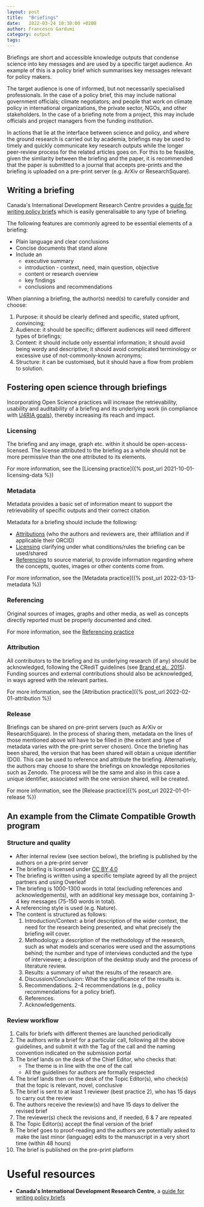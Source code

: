 ```yaml
---
layout: post
title:  "Briefings"
date:   2022-03-24 10:30:00 +0200
author: Francesco Gardumi
category: output
tags:
---
```


Briefings are short and accessible knowledge outputs that condense science into key messages and are used by a specific target audience. An example of this is a policy brief which summarises key messages relevant for policy makers.

The target audience is one of informed, but not necessarily specialised professionals. In the case of a policy brief, this may include national government officials; climate negotiators; and people that work on climate policy in international organizations, the private sector, NGOs, and other stakeholders. In the case of a briefing note from a project, this may include officials and project managers from the funding institution.

In actions that lie at the interface between science and policy, and where the ground research is carried out by academia, briefings may be used to timely and quickly communicate key research outputs while the longer peer-review process for the related articles goes on. For this to be feasible, given the similarity between the briefing and the paper, it is recommended that the paper is submitted to a journal that accepts pre-prints and the briefing is uploaded on a pre-print server (e.g. ArXiv or ResearchSquare).

## Writing a briefing

Canada's International Development Research Centre provides a [guide for writing policy briefs](https://www.idrc.ca/en/how-write-policy-brief) which is easily generalisable to any type of briefing.

The following features are commonly agreed to be essential elements of a briefing:
* Plain language and clear conclusions
* Concise documents that stand alone
* Include an
  * executive summary
  * introduction - context, need, main question, objective
  * content or research overview
  * key findings
  * conclusions and recommendations

When planning a briefing, the author(s) need(s) to carefully consider and choose:

1. Purpose: it should be clearly defined and specific, stated upfront, convincing;
2. Audience: it should be specific; different audiences will need different types of briefings;
3. Content: it should include only essential information; it should avoid being wordy and descriptive; it should avoid complicated terminology or excessive use of not-commonly-known acronyms;
4. Structure: it can be customised, but it should have a flow from problem to solution.

## Fostering open science through briefings

Incorporating Open Science practices will increase the retrievability, usability and auditability of a briefing and its underlying work (in compliance with [U4RIA goals](https://www.researchsquare.com/article/rs-311311/v1)), thereby increasing its reach and impact.

### Licensing

The briefing and any image, graph etc. within it should be open-access-licensed. The license attributed to the briefing as a whole should not be more permissive than the one attributed to its elements.

For more information, see the [Licensing practice]({% post_url 2021-10-01-licensing-data %})

### Metadata

Metadata provides a basic set of information meant to support the retrievability of specific outputs and their correct citation.

Metadata for a briefing should include the following:

- [Attributions](#attribution) (who the authors and reviewers are, their affiliation and if applicable their ORCID)
- [Licensing](#licensing) clarifying under what conditions/rules the briefing can be used/shared
- [Referencing](#referencing) to source material, to provide information regarding where the concepts, quotes, images or other contents come from.

For more information, see the [Metadata practice]({% post_url 2022-03-13-metadata %})

### Referencing

Original sources of images, graphs and other media, as well as concepts directly reported must be properly documented and cited.

For more information, see the [Referencing practice]()

### Attribution

All contributors to the briefing and its underlying research (if any) should be acknowledged, following the CRediT guidelines (see [Brand et al., 2015](https://onlinelibrary.wiley.com/doi/10.1087/20150211)).
Funding sources and external contributions should also be acknowledged, in ways agreed with the relevant parties.

For more information, see the [Attribution practice]({% post_url 2022-02-01-attribution %})

### Release

Briefings can be shared on pre-print servers (such as ArXiv or ResearchSquare). In the process of sharing them, metadata on the lines of those mentioned above will have to be filled in (the extent and type of metadata varies with the pre-print server chosen). Once the briefing has been shared, the version that has been shared will obtain a unique identifier (DOI). This can be used to reference and attribute the briefing.
Alternatively, the authors may choose to share the briefings on knowledge repositories such as Zenodo. The process will be the same and also in this case a unique identifier, associated with the one version shared, will be created.

For more information, see the [Release practice]({% post_url 2022-01-01-release %})

## An example from the Climate Compatible Growth program

### Structure and quality

* After internal review (see section below), the briefing is published by the authors on a pre-print server
* The briefing is licensed under [CC BY 4.0](https://creativecommons.org/licenses/by/4.0/)
* The briefing is written using a specific template agreed by all the project partners and using Overleaf
* The briefing is 1000-1300 words in total (excluding references and acknowledgements), with an additional key message box, containing 3-4 key messages (75-150 words in total).
* A referencing style is used (e.g. Nature).
* The content is structured as follows:
    1. Introduction/Context: a brief description of the wider context, the need for the research being presented, and what precisely the briefing will cover.
    2. Methodology: a description of the methodology of the research, such as what models and scenarios were used and the assumptions behind; the number and type of interviews conducted and the type of interviewee; a description of the desktop study and the process of literature review.
    3. Results: a summary of what the results of the research are.
    4. Discussion/Conclusion: What the significance of the results is.
    5. Recommendations. 2-4 recommendations (e.g., policy recommendations for a policy brief).
    6. References.
    7. Acknowledgements.

### Review workflow

1. Calls for briefs with different themes are launched periodically
2. The authors write a brief for a particular call, following all the above guidelines, and submit it with the Tag of the call and the naming convention indicated on the submission portal
3. The brief lands on the desk of the Chief Editor, who checks that:
    * The theme is in line with the one of the call
    * All the guidelines for authors are formally respected
4. The brief lands then on the desk of the Topic Editor(s), who check(s) that the topic is relevant, novel, conclusive
5. The brief is sent to at least 1 reviewer (best practice 2), who has 15 days to carry out the review
6. The authors receive the review(s) and have 15 days to deliver the revised brief
7. The reviewer(s) check the revisions and, if needed, 6 & 7 are repeated
8. The Topic Editor(s) accept the final version of the brief
9. The brief goes to proof-reading and the authors are potentially asked to make the last minor (language) edits to the manuscript in a very short time (within 48 hours)
10. The brief is published on the pre-print platform

# Useful resources

- **Canada's International Development Research Centre**, a [guide for writing policy briefs](https://www.idrc.ca/en/how-write-policy-brief)


